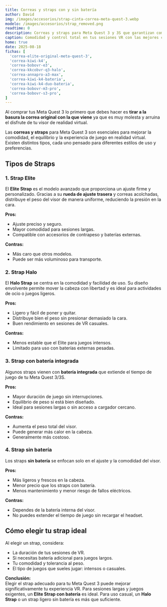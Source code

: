 ```yaml
---
title: Correas y straps con y sin batería
author: David
img: /images/accesorios/strap-cinta-correa-meta-quest-3.webp
modelo: /images/accesorios/strap_removed.png
readtime: 0
description: Correas y straps para Meta Quest 3 y 3S que garantizan comodidad y ajuste ergonómico. Reduce la presión facial, distribuye el peso de forma equilibrada y mejora tus sesiones de realidad virtual prolongadas. Compatible con todos los controladores y accesorios VR.
caption: Comodidad y control total en tus sesiones VR con las mejores correas para Meta Quest 3
home: true
date: 2025-08-18
fichas: [
  'correa-elite-original-meta-quest-3',
  'correa-kiwi-k4',
  'correa-bobovr-e3',
  'correa-kkcobvr-q3-halo',
  'correa-annapro-a3-max',
  'correa-kiwi-k4-bateria',
  'correa-kiwi-k4-duo-bateria',
  'correa-bobovr-m3-pro',
  'correa-bobovr-s3-pro',
]
---
```


Al comprar tus Meta Quest 3 lo primero que debes hacer es **tirar a la basura la correa original con la que viene** ya que es muy molesta y arruina el disfrute de tu visor de realidad virtual.

Las **correas y straps** para Meta Quest 3 son esenciales para mejorar la comodidad, el equilibrio y la experiencia de juego en realidad virtual. Existen distintos tipos, cada uno pensado para diferentes estilos de uso y preferencias.

## Tipos de Straps

### 1. Strap Elite
El **Elite Strap** es el modelo avanzado que proporciona un ajuste firme y personalizado. Gracias a su **rueda de ajuste trasera** y correas acolchadas, distribuye el peso del visor de manera uniforme, reduciendo la presión en la cara.

**Pros:**
- Ajuste preciso y seguro.
- Mayor comodidad para sesiones largas.
- Compatible con accesorios de contrapeso y baterías externas.

**Contras:**
- Más caro que otros modelos.
- Puede ser más voluminoso para transporte.

### 2. Strap Halo
El **Halo Strap** se centra en la comodidad y facilidad de uso. Su diseño envolvente permite mover la cabeza con libertad y es ideal para actividades de ocio o juegos ligeros.

**Pros:**
- Ligero y fácil de poner y quitar.
- Distribuye bien el peso sin presionar demasiado la cara.
- Buen rendimiento en sesiones de VR casuales.

**Contras:**
- Menos estable que el Elite para juegos intensos.
- Limitado para uso con baterías externas pesadas.

### 3. Strap con batería integrada
Algunos straps vienen con **batería integrada** que extiende el tiempo de juego de tu Meta Quest 3/3S.

**Pros:**
- Mayor duración de juego sin interrupciones.
- Equilibrio de peso si está bien diseñado.
- Ideal para sesiones largas o sin acceso a cargador cercano.

**Contras:**
- Aumenta el peso total del visor.
- Puede generar más calor en la cabeza.
- Generalmente más costoso.

### 4. Strap sin batería
Los straps **sin batería** se enfocan solo en el ajuste y la comodidad del visor.

**Pros:**
- Más ligeros y frescos en la cabeza.
- Menor precio que los straps con batería.
- Menos mantenimiento y menor riesgo de fallos eléctricos.

**Contras:**
- Dependes de la batería interna del visor.
- No puedes extender el tiempo de juego sin recargar el headset.

## Cómo elegir tu strap ideal

Al elegir un strap, considera:
- La duración de tus sesiones de VR.
- Si necesitas batería adicional para juegos largos.
- Tu comodidad y tolerancia al peso.
- El tipo de juegos que sueles jugar: intensos o casuales.

**Conclusión:**  
Elegir el strap adecuado para tu Meta Quest 3 puede mejorar significativamente tu experiencia VR. Para sesiones largas y juegos exigentes, un **Elite Strap con batería** es ideal. Para uso casual, un **Halo Strap** o un strap ligero sin batería es más que suficiente.